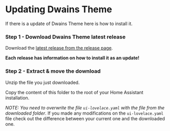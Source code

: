 # Updating Dwains Theme 

If there is a update of Dwains Theme here is how to install it.

### Step 1 - Download Dwains Theme latest release
Download the [latest release from the release page](https://github.com/dwainscheeren/lovelace-dwains-theme/releases).

**Each release has information on how to install it as an update!**

### Step 2 - Extract & move the download
Unzip the file you just downloaded. 

Copy the content of this folder to the root of your Home Assistant installation.

*NOTE: You need to overwrite the file `ui-lovelace.yaml` with the file from the downloaded folder*. If you made any modifications on the `ui-lovelace.yaml` file check out the difference between your current one and the downloaded one.